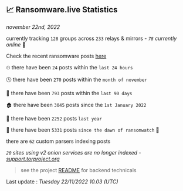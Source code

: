 
## 📈 Ransomware.live Statistics
_november 22nd, 2022_

currently tracking `128` groups across `233` relays & mirrors - _`78` currently online_ 📡

Check the recent ransomware posts [here](https://www.ransomware.live/#/recentposts)


⏲ there have been `24` posts within the `last 24 hours`

🕓 there have been `270` posts within the `month of november`

📅 there have been `793` posts within the `last 90 days`

🏚 there have been `3045` posts since the `1st January 2022`

🚀 there have been `2252` posts `last year`

🦕 there have been `5331` posts `since the dawn of ransomwatch` 🐣

there are `62` custom parsers indexing posts

_`20` sites using v2 onion services are no longer indexed - [support.torproject.org](https://support.torproject.org/onionservices/v2-deprecation/)_

> see the project [README](https://github.com/jmousqueton/ransomwatch#readme) for backend technicals



Last update : _Tuesday 22/11/2022 10.03 (UTC)_

